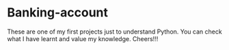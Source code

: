 # Banking-account

These are one of my first projects just to understand Python. You can check what I have learnt and value my knowledge.
Cheers!!!
